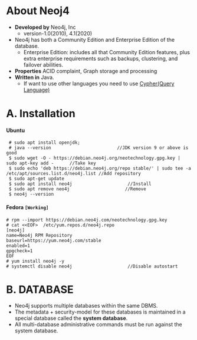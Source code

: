 # About Neoj4
- **Developed by** Neo4j, Inc
  - version-1.0(2010), 4.1(2020)
- Neo4j has both a Community Edition and Enterprise Edition of the database.
  - Enterprise Edition: includes all that Community Edition features, plus extra enterprise requirements such as backups, clustering, and failover abilities.
- **Properties** ACID complaint, Graph storage and processing
- **Written in** Java. 
  - If want to use other languages you need to use [Cypher(Query Language)](https://en.wikipedia.org/wiki/Cypher_(query_language))

# A. Installation
#### Ubuntu
```
 # sudo apt install openjdk;
 # java --version                         //JDK version 9 or above is good
 $ sudo wget -O - https://debian.neo4j.org/neotechnology.gpg.key | sudo apt-key add -      //Take key
 $ sudo echo 'deb https://debian.neo4j.org/repo stable/' | sudo tee -a /etc/apt/sources.list.d/neo4j.list //Add repository
 $ sudo apt-get update
 $ sudo apt install neo4j                     //Install
 $ sudo apt remove neo4j                     //Remove
 $ neo4j --version
``` 

#### Fedora   `[Working]`
```
# rpm --import https://debian.neo4j.com/neotechnology.gpg.key
# cat <<EOF>  /etc/yum.repos.d/neo4j.repo
[neo4j]
name=Neo4j RPM Repository
baseurl=https://yum.neo4j.com/stable
enabled=1
gpgcheck=1
EOF
# yum install neo4j -y
# systemctl disable neo4j                     //Disable autostart
```

# B. DATABASE
- Neo4j supports multiple databases within the same DBMS. 
- The metadata + security-model for these databases is maintained in a special database called the **system database**.
- All multi-database administrative commands must be run against the system database.
